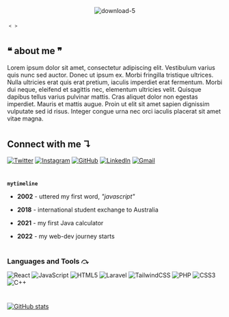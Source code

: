 <center><img align="center" src="https://i.ibb.co/XxfnXt5/download-5.png" alt="download-5" style="margin-left: auto"></center>

﹤﹥

#

## ❝ about me ❞

Lorem ipsum dolor sit amet, consectetur adipiscing elit. Vestibulum varius quis nunc sed auctor. Donec ut ipsum ex. Morbi fringilla tristique ultrices. Nulla ultricies erat quis erat pretium, iaculis imperdiet erat fermentum. Morbi dui neque, eleifend et sagittis nec, elementum ultricies velit. Quisque dapibus tellus varius pulvinar mattis. Cras aliquet dolor non egestas imperdiet. Mauris et mattis augue. Proin ut elit sit amet sapien dignissim vulputate sed id risus. Integer congue urna nec orci iaculis placerat sit amet vitae magna.

#

## __Connect with me ↴__

[![Twitter](https://img.shields.io/badge/Twitter-%231DA1F2.svg?style=for-the-badge&logo=Twitter&logoColor=white)](https://twitter.com/sal__moon) 
[![Instagram](https://img.shields.io/badge/Instagram-%23E4405F.svg?style=for-the-badge&logo=Instagram&logoColor=white)](https://instagram.com/msalman_af)
[![GitHub](https://img.shields.io/badge/github-%23121011.svg?style=for-the-badge&logo=github&logoColor=white)](https://github.com/MuhammadSalmanAlfarisi)
[![LinkedIn](https://img.shields.io/badge/linkedin-%230077B5.svg?style=for-the-badge&logo=linkedin&logoColor=white)](https://www.linkedin.com/in/muhammad-alfarisi-6aba25226)
[![Gmail](https://img.shields.io/badge/Gmail-D14836?style=for-the-badge&logo=gmail&logoColor=white)](mailto:faris.kocak@gmail.com)

#

**`mytimeline`**
- __2002__ - uttered my first word, *"javascript"*

- __2018__ - international student exchange to Australia
  
- __2021__ - my first Java calculator
  
- __2022__ - my web-dev journey starts
  
#

<h3 align="left" style="margin-bottom: 14px">Languages and Tools ⤼</h3>

![React](https://img.shields.io/badge/react-%2320232a.svg?style=for-the-badge&logo=react&logoColor=%2361DAFB)
![JavaScript](https://img.shields.io/badge/javascript-%23323330.svg?style=for-the-badge&logo=javascript&logoColor=%23F7DF1E)
![HTML5](https://img.shields.io/badge/html5-%23E34F26.svg?style=for-the-badge&logo=html5&logoColor=white)
![Laravel](https://img.shields.io/badge/laravel-%23FF2D20.svg?style=for-the-badge&logo=laravel&logoColor=white)
![TailwindCSS](https://img.shields.io/badge/tailwindcss-%2338B2AC.svg?style=for-the-badge&logo=tailwind-css&logoColor=white)
![PHP](https://img.shields.io/badge/php-%23777BB4.svg?style=for-the-badge&logo=php&logoColor=white)
![CSS3](https://img.shields.io/badge/css3-%231572B6.svg?style=for-the-badge&logo=css3&logoColor=white)
![C++](https://img.shields.io/badge/c++-%2300599C.svg?style=for-the-badge&logo=c%2B%2B&logoColor=white)

#

[![GitHub stats](https://github-readme-stats.vercel.app/api?username=MuhammadSalmanAlfarisi&show_icons=true&theme=tokyonight)](https://github.com/anuraghazra/github-readme-stats)

